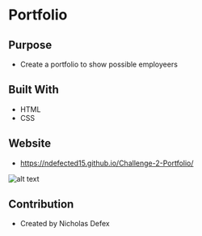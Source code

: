 # Portfolio

## Purpose

- Create a portfolio to show possible employeers

## Built With

- HTML
- CSS

## Website

- https://ndefected15.github.io/Challenge-2-Portfolio/

![alt text](https://github.com/Ndefected15/challenge-1-Horiseon/blob/main/assets/images/screenshot.jpg?raw=true)

## Contribution

- Created by Nicholas Defex
